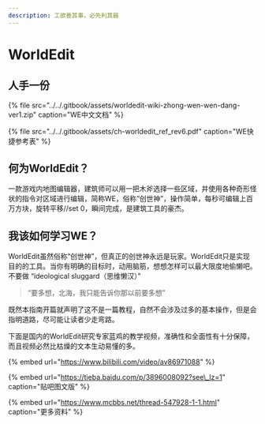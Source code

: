 ```yaml
---
description: 工欲善其事，必先利其器
---
```


# WorldEdit

## 人手一份

{% file src="../../.gitbook/assets/worldedit-wiki-zhong-wen-wen-dang-ver1.zip" caption="WE中文文档" %}

{% file src="../../.gitbook/assets/ch-worldedit\_ref\_rev6.pdf" caption="WE快捷参考表" %}

## 何为WorldEdit？

一款游戏内地图编辑器，建筑师可以用一把木斧选择一些区域，并使用各种奇形怪状的指令对区域进行编辑，简称WE，俗称“创世神”，操作简单，每秒可编辑上百万方块，旋转平移//set 0，瞬间完成，是建筑工具的豪杰。

## 我该如何学习WE？

WorldEdit虽然俗称“创世神”，但真正的创世神永远是玩家。WorldEdit只是实现目的的工具。当你有明确的目标时，动用脑筋，想想怎样可以最大限度地偷懒吧。不要做 “ideological sluggard（思维懒汉）”

> “要多想，北海，我只能告诉你那以前要多想”

既然本指南开篇就声明了这不是一篇教程，自然不会涉及过多的基本操作，但是会指明道路，尽可能让读者少走弯路。

下面是国内的WorldEdit研究专家蓝鸡的教学视频，准确性和全面性有十分保障，而且视频必然比枯燥的文本生动易懂的多。

{% embed url="https://www.bilibili.com/video/av86971088" %}

{% embed url="https://tieba.baidu.com/p/3896008092?see\_lz=1" caption="贴吧图文版" %}

{% embed url="https://www.mcbbs.net/thread-547928-1-1.html" caption="更多资料" %}



